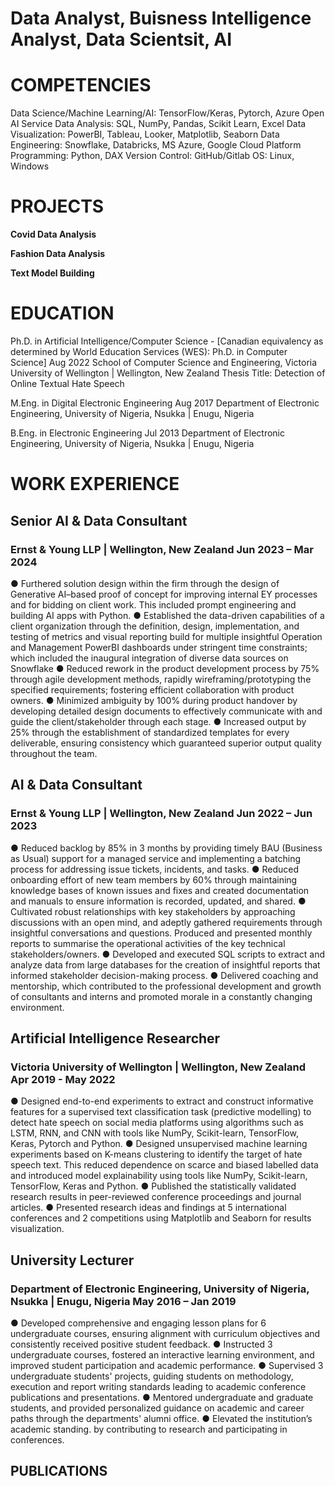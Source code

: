 # Data Analyst, Buisness Intelligence Analyst, Data Scientsit, AI

# COMPETENCIES
Data Science/Machine Learning/AI: TensorFlow/Keras, Pytorch, Azure Open AI Service
Data Analysis: SQL, NumPy, Pandas, Scikit Learn, Excel
Data Visualization: PowerBI, Tableau, Looker, Matplotlib, Seaborn
Data Engineering: Snowflake, Databricks, MS Azure, Google Cloud Platform
Programming: Python, DAX
Version Control: GitHub/Gitlab
OS: Linux, Windows

# PROJECTS
**Covid Data Analysis**

**Fashion Data Analysis**

**Text Model Building**


# EDUCATION 
Ph.D. in Artificial Intelligence/Computer Science - [Canadian equivalency as determined by World Education Services (WES):  Ph.D. in Computer Science]	Aug 2022
School of Computer Science and Engineering, Victoria University of Wellington | Wellington, New Zealand
Thesis Title: Detection of Online Textual Hate Speech

M.Eng. in Digital Electronic Engineering 	Aug 2017
Department of Electronic Engineering, University of Nigeria, Nsukka | Enugu, Nigeria

B.Eng. in Electronic Engineering 	Jul 2013
Department of Electronic Engineering, University of Nigeria, Nsukka | Enugu, Nigeria 


# WORK EXPERIENCE
## Senior AI & Data Consultant
###  Ernst & Young LLP | Wellington, New Zealand	Jun 2023 – Mar 2024
●	Furthered solution design within the firm through the design of Generative AI–based proof of concept for improving internal EY processes and for bidding on client work. This included prompt engineering and building AI apps with Python.
●	Established the data-driven capabilities of a client organization through the definition, design, implementation, and testing of metrics and visual reporting build for multiple insightful Operation and Management PowerBI dashboards under stringent time constraints; which included the inaugural integration of diverse data sources on Snowflake
●	Reduced rework in the product development process by 75% through agile development methods, rapidly wireframing/prototyping the specified requirements; fostering efficient collaboration with product owners.
●	Minimized ambiguity by 100% during product handover by developing detailed design documents to effectively communicate with and guide the client/stakeholder through each stage.
●	Increased output by 25% through the establishment of standardized templates for every deliverable, ensuring consistency which guaranteed superior output quality throughout the team.

## AI & Data Consultant
### Ernst & Young LLP | Wellington, New Zealand	Jun 2022 – Jun 2023
●	Reduced backlog by 85% in 3 months by providing timely BAU (Business as Usual) support for a managed service and implementing a batching process for addressing issue tickets, incidents, and tasks.
●	Reduced onboarding effort of new team members by 60% through maintaining knowledge bases of known issues and fixes and created documentation and manuals to ensure information is recorded, updated, and shared.
●	Cultivated robust relationships with key stakeholders by approaching discussions with an open mind, and adeptly gathered requirements through insightful conversations and questions. Produced and presented monthly reports to summarise the operational activities of the key technical stakeholders/owners. 
●	Developed and executed SQL scripts to extract and analyze data from large databases for the creation of insightful reports that informed stakeholder decision-making process.
●	Delivered coaching and mentorship, which contributed to the professional development and growth of consultants and interns and promoted morale in a constantly changing environment. 


## Artificial Intelligence Researcher 
### Victoria University of Wellington | Wellington, New Zealand 	Apr 2019 - May 2022
●	Designed end-to-end experiments to extract and construct informative features for a supervised text classification task (predictive modelling) to detect hate speech on social media platforms using algorithms such as LSTM, RNN, and CNN with tools like NumPy, Scikit-learn, TensorFlow, Keras, Pytorch and Python.
●	Designed unsupervised machine learning experiments based on K-means clustering to identify the target of hate speech text. This reduced dependence on scarce and biased labelled data and introduced model explainability using tools like NumPy, Scikit-learn, TensorFlow, Keras and Python.
●	Published the statistically validated research results in peer-reviewed conference proceedings and journal articles.
●	Presented research ideas and findings at 5 international conferences and 2 competitions using Matplotlib and Seaborn for results visualization.

## University Lecturer
### Department of Electronic Engineering, University of Nigeria, Nsukka | Enugu, Nigeria	May 2016 – Jan 2019
●	Developed comprehensive and engaging lesson plans for 6 undergraduate courses, ensuring alignment with curriculum objectives and consistently received positive student feedback.
●	Instructed 3 undergraduate courses, fostered an interactive learning environment, and improved student participation and academic performance.
●	Supervised 3 undergraduate students' projects, guiding students on methodology, execution and report writing standards leading to academic conference publications and presentations.
●	Mentored undergraduate and graduate students, and provided personalized guidance on academic and career paths through the departments' alumni office.
●	Elevated the institution’s academic standing. by contributing to research and participating in conferences.


## PUBLICATIONS

